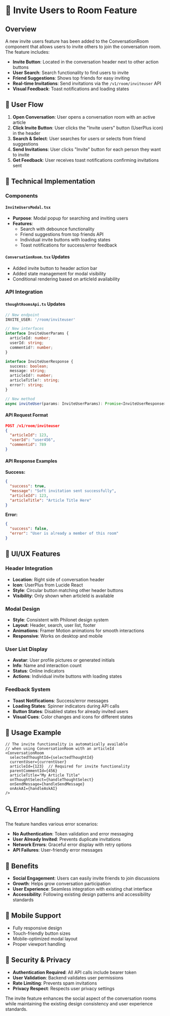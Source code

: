 # 👥 Invite Users to Room Feature

## Overview

A new invite users feature has been added to the ConversationRoom component that allows users to invite others to join the conversation room. The feature includes:

- **Invite Button**: Located in the conversation header next to other action buttons
- **User Search**: Search functionality to find users to invite
- **Friend Suggestions**: Shows top friends for easy inviting
- **Real-time Invitations**: Send invitations via the `/v1/room/inviteuser` API
- **Visual Feedback**: Toast notifications and loading states

## 🎯 User Flow

1. **Open Conversation**: User opens a conversation room with an active article
2. **Click Invite Button**: User clicks the "Invite users" button (UserPlus icon) in the header
3. **Search & Select**: User searches for users or selects from friend suggestions
4. **Send Invitations**: User clicks "Invite" button for each person they want to invite
5. **Get Feedback**: User receives toast notifications confirming invitations sent

## 🔧 Technical Implementation

### Components

#### `InviteUsersModal.tsx`
- **Purpose**: Modal popup for searching and inviting users
- **Features**: 
  - Search with debounce functionality
  - Friend suggestions from top friends API
  - Individual invite buttons with loading states
  - Toast notifications for success/error feedback

#### `ConversationRoom.tsx` Updates
- Added invite button to header action bar
- Added state management for modal visibility
- Conditional rendering based on articleId availability

### API Integration

#### `thoughtRoomsApi.ts` Updates
```typescript
// New endpoint
INVITE_USER: '/room/inviteuser'

// New interfaces
interface InviteUserParams {
  articleId: number;
  userId: string;
  commentid?: number;
}

interface InviteUserResponse {
  success: boolean;
  message: string;
  articleId?: number;
  articleTitle?: string;
  error?: string;
}

// New method
async inviteUser(params: InviteUserParams): Promise<InviteUserResponse>
```

#### API Request Format
```json
POST /v1/room/inviteuser
{
  "articleId": 123,
  "userId": "user456", 
  "commentid": 789
}
```

#### API Response Examples

**Success:**
```json
{
  "success": true,
  "message": "Soft invitation sent successfully",
  "articleId": 123,
  "articleTitle": "Article Title Here"
}
```

**Error:**
```json
{
  "success": false,
  "error": "User is already a member of this room"
}
```

## 🎨 UI/UX Features

### Header Integration
- **Location**: Right side of conversation header
- **Icon**: UserPlus from Lucide React
- **Style**: Circular button matching other header buttons
- **Visibility**: Only shown when articleId is available

### Modal Design
- **Style**: Consistent with Philonet design system
- **Layout**: Header, search, user list, footer
- **Animations**: Framer Motion animations for smooth interactions
- **Responsive**: Works on desktop and mobile

### User List Display
- **Avatar**: User profile pictures or generated initials
- **Info**: Name and interaction count
- **Status**: Online indicators
- **Actions**: Individual invite buttons with loading states

### Feedback System
- **Toast Notifications**: Success/error messages
- **Loading States**: Spinner indicators during API calls
- **Button States**: Disabled states for already invited users
- **Visual Cues**: Color changes and icons for different states

## 🚀 Usage Example

```tsx
// The invite functionality is automatically available
// when using ConversationRoom with an articleId
<ConversationRoom
  selectedThoughtId={selectedThoughtId}
  currentUser={currentUser}
  articleId={123}  // Required for invite functionality
  parentCommentId={456}
  articleTitle="My Article Title"
  onThoughtSelect={handleThoughtSelect}
  onSendMessage={handleSendMessage}
  onAskAI={handleAskAI}
/>
```

## 🔍 Error Handling

The feature handles various error scenarios:
- **No Authentication**: Token validation and error messaging
- **User Already Invited**: Prevents duplicate invitations
- **Network Errors**: Graceful error display with retry options
- **API Failures**: User-friendly error messages

## 🎯 Benefits

- **Social Engagement**: Users can easily invite friends to join discussions
- **Growth**: Helps grow conversation participation
- **User Experience**: Seamless integration with existing chat interface
- **Accessibility**: Following existing design patterns and accessibility standards

## 📱 Mobile Support

- Fully responsive design
- Touch-friendly button sizes
- Mobile-optimized modal layout
- Proper viewport handling

## 🔐 Security & Privacy

- **Authentication Required**: All API calls include bearer token
- **User Validation**: Backend validates user permissions
- **Rate Limiting**: Prevents spam invitations
- **Privacy Respect**: Respects user privacy settings

The invite feature enhances the social aspect of the conversation rooms while maintaining the existing design consistency and user experience standards.
